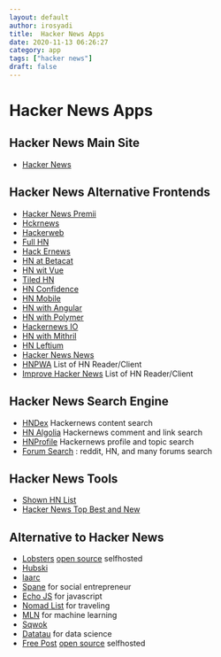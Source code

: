 ```yaml
---
layout: default
author: irosyadi
title:  Hacker News Apps
date: 2020-11-13 06:26:27
category: app
tags: ["hacker news"]
draft: false
---
```


# Hacker News Apps

## Hacker News Main Site
- [Hacker News](https://news.ycombinator.com/)

## Hacker News Alternative Frontends
- [Hacker News Premii](https://hn.premii.com/)
- [Hckrnews](https://hckrnews.com/)
- [Hackerweb](https://hackerweb.app/)
- [Full HN](https://www.fullhn.com/)
- [Hack Ernews](https://hack.ernews.info/stories/top)
- [HN at Betacat](https://hackernews.betacat.io/)
- [HN wit Vue](https://vue-hn.now.sh/top)
- [Tiled HN](https://www.tiledhn.com/)
- [HN Confidence](https://hn.elijames.org/)
- [HN Mobile](https://hackernewsmobile.com/#/)
- [HN with Angular](https://angular2-hn.firebaseapp.com/news/1)
- [HN with Polymer](https://hn-polymer-2.firebaseapp.com/)
- [Hackernews IO](https://hackernews.io/)
- [HN with Mithril](https://mithril-hn.firebaseapp.com/#!/top/1)
- [HN Leftium](https://hn.leftium.com)
- [Hacker News News](https://hacker-news.news/)
- [HNPWA](https://hnpwa.com/) List of HN Reader/Client
- [Improve Hacker News](https://hackerbits.com/hacker-news/improve-hacker-news-ui/) List of HN Reader/Client

## Hacker News Search Engine
- [HNDex](https://hndex.org/) Hackernews content search
- [HN Algolia](https://hn.algolia.com/) Hackernews comment and link search
- [HNProfile](https://hnprofile.com/) Hackernews profile and topic search
- [Forum Search](https://forumsearch.io/) : reddit, HN, and many forums search

## Hacker News Tools
- [Shown HN List](https://showhn-dashboard.netlify.app/)
- [Hacker News Top Best and New ](https://hn.sawirstudio.com/)

## Alternative to Hacker News
- [Lobsters](https://lobste.rs/) [open source](https://github.com/lobsters/) selfhosted
- [Hubski](https://hubski.com/)
- [laarc](https://www.laarc.io/)
- [Spane](https://www.spane.org/) for social entrepreneur
- [Echo JS](https://www.echojs.com/) for javascript
- [Nomad List](https://nomadlist.com/forum/) for traveling
- [MLN](https://mln.dev/top/1) for machine learning
- [Sqwok](https://sqwok.im/)
- [Datatau](https://datatau.net/) for data science
- [Free Post](https://freepo.st/) [open source](https://notabug.org/zPlus/freepost) selfhosted